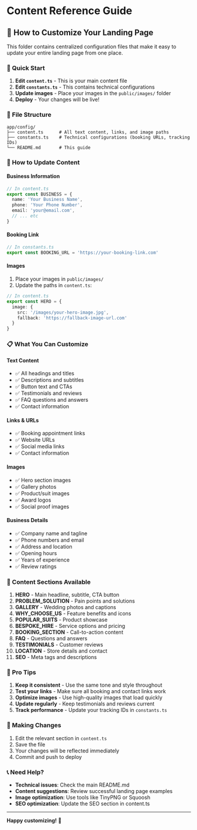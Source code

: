 # Content Reference Guide

## 📝 How to Customize Your Landing Page

This folder contains centralized configuration files that make it easy to update your entire landing page from one place.

### 🎯 Quick Start

1. **Edit `content.ts`** - This is your main content file
2. **Edit `constants.ts`** - This contains technical configurations
3. **Update images** - Place your images in the `public/images/` folder
4. **Deploy** - Your changes will be live!

### 📁 File Structure

```
app/config/
├── content.ts      # All text content, links, and image paths
├── constants.ts    # Technical configurations (booking URLs, tracking IDs)
└── README.md       # This guide
```

### 🔧 How to Update Content

#### **Business Information**
```typescript
// In content.ts
export const BUSINESS = {
  name: 'Your Business Name',
  phone: 'Your Phone Number',
  email: 'your@email.com',
  // ... etc
}
```

#### **Booking Link**
```typescript
// In constants.ts
export const BOOKING_URL = 'https://your-booking-link.com'
```

#### **Images**
1. Place your images in `public/images/`
2. Update the paths in `content.ts`:
```typescript
// In content.ts
export const HERO = {
  image: {
    src: '/images/your-hero-image.jpg',
    fallback: 'https://fallback-image-url.com'
  }
}
```

### 📋 What You Can Customize

#### **Text Content**
- ✅ All headings and titles
- ✅ Descriptions and subtitles
- ✅ Button text and CTAs
- ✅ Testimonials and reviews
- ✅ FAQ questions and answers
- ✅ Contact information

#### **Links & URLs**
- ✅ Booking appointment links
- ✅ Website URLs
- ✅ Social media links
- ✅ Contact information

#### **Images**
- ✅ Hero section images
- ✅ Gallery photos
- ✅ Product/suit images
- ✅ Award logos
- ✅ Social proof images

#### **Business Details**
- ✅ Company name and tagline
- ✅ Phone numbers and email
- ✅ Address and location
- ✅ Opening hours
- ✅ Years of experience
- ✅ Review ratings

### 🎨 Content Sections Available

1. **HERO** - Main headline, subtitle, CTA button
2. **PROBLEM_SOLUTION** - Pain points and solutions
3. **GALLERY** - Wedding photos and captions
4. **WHY_CHOOSE_US** - Feature benefits and icons
5. **POPULAR_SUITS** - Product showcase
6. **BESPOKE_HIRE** - Service options and pricing
7. **BOOKING_SECTION** - Call-to-action content
8. **FAQ** - Questions and answers
9. **TESTIMONIALS** - Customer reviews
10. **LOCATION** - Store details and contact
11. **SEO** - Meta tags and descriptions

### 🚀 Pro Tips

1. **Keep it consistent** - Use the same tone and style throughout
2. **Test your links** - Make sure all booking and contact links work
3. **Optimize images** - Use high-quality images that load quickly
4. **Update regularly** - Keep testimonials and reviews current
5. **Track performance** - Update your tracking IDs in `constants.ts`

### 🔄 Making Changes

1. Edit the relevant section in `content.ts`
2. Save the file
3. Your changes will be reflected immediately
4. Commit and push to deploy

### 📞 Need Help?

- **Technical issues**: Check the main README.md
- **Content suggestions**: Review successful landing page examples
- **Image optimization**: Use tools like TinyPNG or Squoosh
- **SEO optimization**: Update the SEO section in content.ts

---

**Happy customizing!** 🎉 